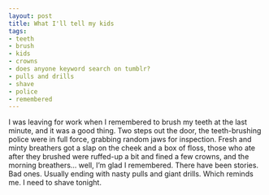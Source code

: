 ```yaml
---
layout: post
title: What I'll tell my kids
tags:
- teeth
- brush
- kids
- crowns
- does anyone keyword search on tumblr?
- pulls and drills
- shave
- police
- remembered
---
```

I was leaving for work when I remembered to brush my teeth at the last minute, and it was a good thing. Two steps out the door, the teeth-brushing police were in full force, grabbing random jaws for inspection.
Fresh and minty breathers got a slap on the cheek and a box of floss, those who ate after they brushed were ruffed-up a bit and fined a few crowns, and the morning breathers… well, I’m glad I remembered.
There have been stories. Bad ones. Usually ending with nasty pulls and giant drills.
Which reminds me. I need to shave tonight. 
